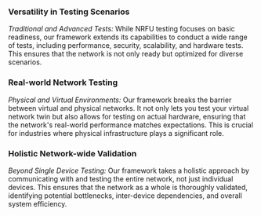 ### **Versatility in Testing Scenarios**

*Traditional and Advanced Tests:* While NRFU testing focuses on basic readiness, our framework extends its capabilities to conduct a wide range of tests, including performance, security, scalability, and hardware tests. This ensures that the network is not only ready but optimized for diverse scenarios.

### **Real-world Network Testing**

*Physical and Virtual Environments:* Our framework breaks the barrier between virtual and physical networks. It not only lets you test your virtual network twin but also allows for testing on actual hardware, ensuring that the network's real-world performance matches expectations. This is crucial for industries where physical infrastructure plays a significant role.

### **Holistic Network-wide Validation**

*Beyond Single Device Testing:* Our framework takes a holistic approach by communicating with and testing the entire network, not just individual devices. This ensures that the network as a whole is thoroughly validated, identifying potential bottlenecks, inter-device dependencies, and overall system efficiency.

